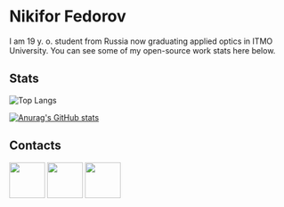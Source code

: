 # Nikifor Fedorov

I am 19 y. o. student from Russia now graduating applied optics in ITMO University. You can see some of my open-source work stats here below.

## Stats

![Top Langs](https://github-readme-stats.vercel.app/api/top-langs/?username=zelenyhleb&layout=compact&theme=dark)

[![Anurag's GitHub stats](https://github-readme-stats.vercel.app/api?username=zelenyhleb&show_icons=true&theme=dark)](https://github.com/anuraghazra/github-readme-stats)

## Contacts

[<img src="https://www.vectorlogo.zone/logos/telegram/telegram-tile.svg" width="64">](http://t.me/zelenyhleb)
[<img src="https://www.vectorlogo.zone/logos/instagram/instagram-tile.svg" width="64">](https://www.instagram.com/zelenyhleb)
[<img src="https://www.vectorlogo.zone/logos/gmail/gmail-tile.svg" width="64">](mailto:nikifor.fedorov@arsysop.ru)
